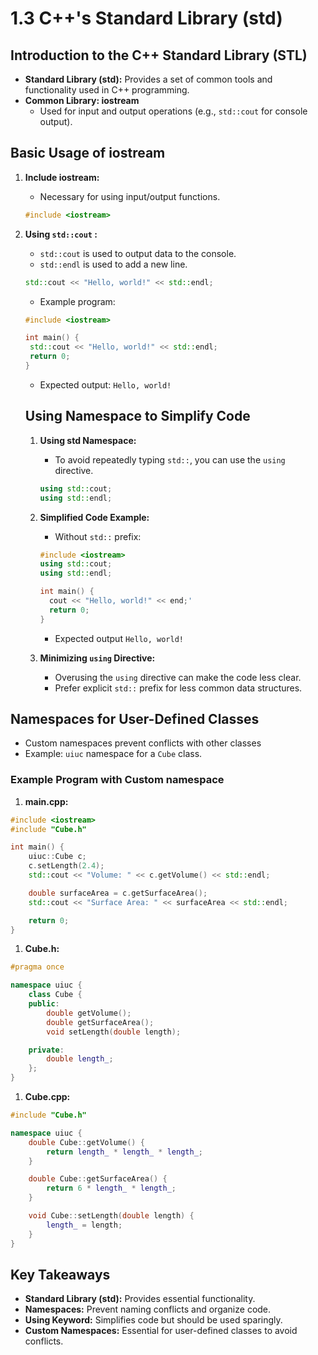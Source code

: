 # 1.3 C++'s Standard Library (std)

## Introduction to the C++ Standard Library (STL)

- **Standard Library (std):** Provides a set of common tools and functionality used in C++ programming.
- **Common Library: iostream**
  - Used for input and output operations (e.g., `std::cout` for console output).

## Basic Usage of iostream

1. **Include iostream:**

   - Necessary for using input/output functions.

   ```cpp
   #include <iostream>
   ```

2. **Using `std::cout` :**

   - `std::cout` is used to output data to the console.
   - `std::endl` is used to add a new line.

   ```cpp
   std::cout << "Hello, world!" << std::endl;
   ```

   - Example program:

   ```cpp
   #include <iostream>

   int main() {
   	std::cout << "Hello, world!" << std::endl;
   	return 0;
   }
   ```

   - Expected output: `Hello, world!`

   ## Using Namespace to Simplify Code

   1. **Using std Namespace:**

      - To avoid repeatedly typing `std::`, you can use the `using` directive.

      ```cpp
      using std::cout;
      using std::endl;
      ```

   2. **Simplified Code Example:**

      - Without `std::` prefix:

      ```cpp
      #include <iostream>
      using std::cout;
      using std::endl;

      int main() {
      	cout << "Hello, world!" << end;'
      	return 0;
      }
      ```

      - Expected output `Hello, world!`

   3. **Minimizing `using` Directive:**
      - Overusing the `using` directive can make the code less clear.
      - Prefer explicit `std::` prefix for less common data structures.

## Namespaces for User-Defined Classes

- Custom namespaces prevent conflicts with other classes
- Example: `uiuc` namespace for a `Cube` class.

### Example Program with Custom namespace

1. **main.cpp:**

```cpp
#include <iostream>
#include "Cube.h"

int main() {
	uiuc::Cube c;
	c.setLength(2.4);
	std::cout << "Volume: " << c.getVolume() << std::endl;

	double surfaceArea = c.getSurfaceArea();
	std::cout << "Surface Area: " << surfaceArea << std::endl;

	return 0;
}
```

1. **Cube.h:**

```cpp
#pragma once

namespace uiuc {
	class Cube {
	public:
		double getVolume();
		double getSurfaceArea();
		void setLength(double length);

	private:
		double length_;
	};
}
```

1. **Cube.cpp:**

```cpp
#include "Cube.h"

namespace uiuc {
	double Cube::getVolume() {
		return length_ * length_ * length_;
	}

	double Cube::getSurfaceArea() {
		return 6 * length_ * length_;
	}

	void Cube::setLength(double length) {
		length_ = length;
	}
}
```

## Key Takeaways

- **Standard Library (std):** Provides essential functionality.
- **Namespaces:** Prevent naming conflicts and organize code.
- **Using Keyword:** Simplifies code but should be used sparingly.
- **Custom Namespaces:** Essential for user-defined classes to avoid conflicts.
